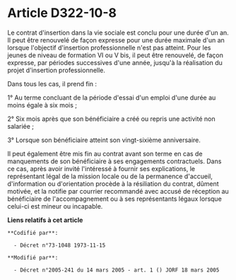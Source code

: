 # Article D322-10-8

Le contrat d'insertion dans la vie sociale est conclu pour une durée d'un an. Il peut être renouvelé de façon expresse pour
une durée maximale d'un an lorsque l'objectif d'insertion professionnelle n'est pas atteint. Pour les jeunes de niveau de
formation VI ou V bis, il peut être renouvelé, de façon expresse, par périodes successives d'une année, jusqu'à la
réalisation du projet d'insertion professionnelle.

Dans tous les cas, il prend fin :

1° Au terme concluant de la période d'essai d'un emploi d'une durée au moins égale à six mois ;

2° Six mois après que son bénéficiaire a créé ou repris une activité non salariée ;

3° Lorsque son bénéficiaire atteint son vingt-sixième anniversaire.

Il peut également être mis fin au contrat avant son terme en cas de manquements de son bénéficiaire à ses engagements
contractuels. Dans ce cas, après avoir invité l'intéressé à fournir ses explications, le représentant légal de la mission
locale ou de la permanence d'accueil, d'information ou d'orientation procède à la résiliation du contrat, dûment motivée, et
la notifie par courrier recommandé avec accusé de réception au bénéficiaire de l'accompagnement ou à ses représentants légaux
lorsque celui-ci est mineur ou incapable.

**Liens relatifs à cet article**

	**Codifié par**:

	  - Décret n°73-1048 1973-11-15

	**Modifié par**:

	  - Décret n°2005-241 du 14 mars 2005 - art. 1 () JORF 18 mars 2005
